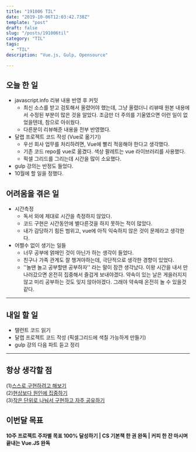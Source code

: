 ```yaml
---
title: "191006 TIL"
date: "2019-10-06T12:03:42.738Z"
template: "post"
draft: false
slug: "/posts/191006til"
category: "TIL"
tags:
  - "TIL"
description: "Vue.js, Gulp, Opensource"

---
```


## 오늘 한 일

- javascript.info 리뷰 내용 반영 후 커밋
  - 최신 소스를 받고 검토해서 올렸어야 했는데, 그냥 올렸더니 리뷰때 원본 내용에서 수정된 부분이 많은 것을 알았다. 조금만 더 주의를 기울였으면 이런 일이 없었을텐데, 참으로 아쉬웠다.
  - 다른분이 리뷰해준 내용을 전부 반영했다.
- 달랩 프로젝트 코드 작성 (Vue로 옮기기)
  - 우선 회사 업무를 처리하려면, Vue에 빨리 적응해야 한다고 생각했다.
  - 기존 코드 repo를 vue로 옮겼다. 색상 팔레트는 vue 라이브러리를 사용했다.
  - 픽셀 그리드를 그리는데 시간을 많이 소요했다.
- gulp 강의는 반정도 들었다.
- 10월에 할 일을 정했다.

## 어려움을 겪은 일

- 시간측정
  - 독서 외에 제대로 시간을 측정하지 않았다.
  - 코드 구현은 시간동안에 별다른것을 하지 못하는 적이 많았다.
  - 내가 감당하기 힘든 범위고, vue에 아직 익숙하지 않은 것이 문제라고 생각한다.
- 어쩔수 없이 생기는 일들
  - 너무 공부에 얽매인 것이 아닌가 하는 생각이 들었다.
  - 친구나 가족 관계도 잘 챙겨야하는데, 극단적으로 생각한 경향이 있었다.
  - ''놀땐 놀고 공부할땐 공부하자'' 라는 말이 잠깐 생각났다. 이왕 시간을 내서 만나러갔으면 온전히 집중해서 즐겁게 보내야겠다. 약속이 있는 날은 게을러지지 않고 미리 공부하는 것도 잊지 않아야겠다. 그래야 약속때 온전히 놀 수 있을것 같다.

---

## 내일 할 일

- 탤런트 코드 읽기
- 달랩 프로젝트 코드 작성 (픽셀그리드에 색칠 가능하게 만들기)
- gulp 강의 다음 파트 듣고 정리

------



## 항상 생각할 점

(1)<u>스스로 구현하려고 해보기</u> <br>(2)<u>현상보다 원인에 집중하기</u> <br>(3)<u>작은 단위로 나눠서 구현하고 자주 공유하기</u>



## 이번달 목표

**10주 프로젝트 주차별 목표 100% 달성하기 | CS 기본책 한 권 완독 | 커피 한 잔 마시며 끝내는 Vue.JS 완독**

